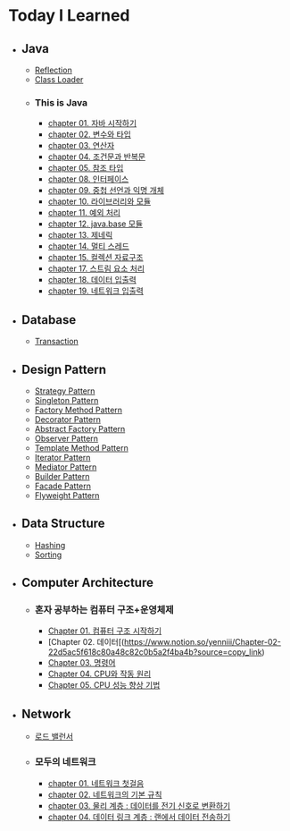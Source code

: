 # Today I Learned

- ## Java
  - [Reflection](https://www.notion.so/yenniii/Reflection-2025ac5f618c8089b6d4c28132e568b3?source=copy_link)
  - [Class Loader](https://www.notion.so/yenniii/1d15ac5f618c806cb400e20acee5d7f5?source=copy_link)
  - ### This is Java
    - [chapter 01. 자바 시작하기](https://www.notion.so/yenniii/Ch01-48aa0207d8994358b38670b487bb49f6?pvs=4)
    - [chapter 02. 변수와 타입](https://www.notion.so/yenniii/Ch02-93a4bd2af9cd433b9af94326ac6ed7b5?pvs=4)
    - [chapter 03. 연산자](https://www.notion.so/yenniii/Ch03-1055ac5f618c802eb269cbc012cda7e0?pvs=4)
    - [chapter 04. 조건문과 반복문](https://www.notion.so/yenniii/Ch04-1115ac5f618c8003af15cb076df07b67?pvs=4)
    - [chapter 05. 참조 타입](https://www.notion.so/yenniii/Ch05-1145ac5f618c80b4be65c5ee8994b20f?pvs=4)
    - [chapter 08. 인터페이스](https://www.notion.so/yenniii/Ch08-1165ac5f618c80ac8a87e53e42354573?pvs=4)
    - [chapter 09. 중첩 선언과 익명 개체](https://www.notion.so/yenniii/Ch-09-11f5ac5f618c800fbe72c5ddf129652a?pvs=4)
    - [chapter 10. 라이브러리와 모듈](https://www.notion.so/yenniii/Ch10-1345ac5f618c809d85bac0ceab06083b?pvs=4)
    - [chapter 11. 예외 처리](https://www.notion.so/yenniii/Ch11-1425ac5f618c80b1895afd3167d05091?pvs=4)
    - [chapter 12. java.base 모듈](https://www.notion.so/yenniii/Ch12-java-base-1435ac5f618c80bd9b2bd14dd51f2b57?pvs=4)
    - [chapter 13. 제네릭](https://www.notion.so/yenniii/Ch13-1515ac5f618c80ae9527ddfbeaa66ea8?pvs=4)
    - [chapter 14. 멀티 스레드](https://www.notion.so/yenniii/Ch14-1515ac5f618c80c1b441c8dd5d97791a?pvs=4)
    - [chapter 15. 컬렉션 자료구조](https://www.notion.so/yenniii/Ch15-1565ac5f618c80cebda4fc093744ca95?pvs=4)
    - [chapter 17. 스트림 요소 처리](https://www.notion.so/yenniii/Ch17-1685ac5f618c80fabcc4eda4348ae902?pvs=4)
    - [chapter 18. 데이터 입출력](https://www.notion.so/yenniii/Ch18-17a5ac5f618c8060970bf27ff98829dd?pvs=4)
    - [chapter 19. 네트워크 입출력](https://www.notion.so/yenniii/Ch19-17b5ac5f618c80d98495cb4bdb1f9210?pvs=4)

- ## Database
  - [Transaction](https://www.notion.so/yenniii/Database-Transaction-73962d1e2acb4dd2ae4889a40dc498b2?source=copy_link)
    
- ## Design Pattern
  - [Strategy Pattern](https://www.notion.so/yenniii/Strategy-Pattern-1c75ac5f618c8010a04df12d4f149758?pvs=4)
  - [Singleton Pattern](https://www.notion.so/yenniii/Singleton-Pattern-1d15ac5f618c80b08d5ed1b1aba1fd3c?pvs=4)
  - [Factory Method Pattern](https://www.notion.so/yenniii/Factory-Method-Pattern-1d55ac5f618c80ba84fbddf4fe5af671?pvs=4)
  - [Decorator Pattern](https://www.notion.so/yenniii/Decorator-Pattern-1e65ac5f618c80b8a555ebe2548c1a33?pvs=4)
  - [Abstract Factory Pattern](https://www.notion.so/yenniii/Abstract-Factory-Pattern-1e65ac5f618c808e9325eb5a2e420deb?pvs=4)
  - [Observer Pattern](https://www.notion.so/yenniii/Observer-Pattern-1ed5ac5f618c80e8a86ae9adbb5291e5?pvs=4)
  - [Template Method Pattern](https://www.notion.so/yenniii/Template-Method-Pattern-1fb5ac5f618c807c90effe854bd3e3a7?pvs=4)
  - [Iterator Pattern](https://www.notion.so/yenniii/Iterator-Pattern-2085ac5f618c80da8423df758ac85c7e?source=copy_link)
  - [Mediator Pattern](https://www.notion.so/yenniii/Mediator-Pattern-20d5ac5f618c8032a407de1e613dd542?source=copy_link)
  - [Builder Pattern](https://www.notion.so/yenniii/Builder-Pattern-2155ac5f618c80eb9528d19551c059b4?source=copy_link)
  - [Facade Pattern](https://www.notion.so/yenniii/Facade-Pattern-2225ac5f618c800f80cbca3ac7e737f4?source=copy_link)
  - [Flyweight Pattern](https://www.notion.so/yenniii/Flyweight-Pattern-2225ac5f618c808082d8f88ccc9c0f9d?source=copy_link)
  
- ## Data Structure
  - [Hashing](https://www.notion.so/yenniii/Hashing-334ef8ca14504851bf3fe63bdfc2766a?pvs=4)
  - [Sorting](https://www.notion.so/yenniii/Sorting-c0c2dc7426504bcda4c94d45f2c21a0d?pvs=4)

- ## Computer Architecture
  - ### 혼자 공부하는 컴퓨터 구조+운영체제
    - [Chapter 01. 컴퓨터 구조 시작하기](https://www.notion.so/yenniii/Chapter01-22d5ac5f618c806d8b88d522cf5f38f9?source=copy_link)
    - [Chapter 02. 데이터[(https://www.notion.so/yenniii/Chapter-02-22d5ac5f618c80a48c82c0b5a2f4ba4b?source=copy_link)
    - [Chapter 03. 명령어](https://www.notion.so/yenniii/Chapter-03-12d5ac5f618c80c88063ffdfb4c0d913?source=copy_link)
    - [Chapter 04. CPU와 작동 원리](https://www.notion.so/yenniii/Chapter-04-CPU-12d5ac5f618c804ea052f97afe40dc0e?source=copy_link)
    - [Chapter 05. CPU 성능 향상 기법](https://www.notion.so/yenniii/Chapter-05-CPU-1345ac5f618c8077a394efefe6392e98?source=copy_link)


- ## Network
  - [로드 밸런서](https://www.notion.so/yenniii/12-1045ac5f618c804490b5dfd6e1d87214?pvs=4)
  - ### 모두의 네트워크
    - [chapter 01. 네트워크 첫걸음](https://www.notion.so/yenniii/1-20d5ac5f618c80bd9781cdbcefc700c5?source=copy_link)
    - [chapter 02. 네트워크의 기본 규칙](https://www.notion.so/yenniii/2-20f5ac5f618c80e1bbbccb1079c94b45?source=copy_link)
    - [chapter 03. 물리 계층 : 데이터를 전기 신호로 변환하기](https://www.notion.so/yenniii/3-2195ac5f618c80ed8703e40f3615561c?source=copy_link)
    - [chapter 04. 데이터 링크 계층 : 랜에서 데이터 전송하기](https://www.notion.so/yenniii/4-21d5ac5f618c80608411def5456a8a23?source=copy_link)
